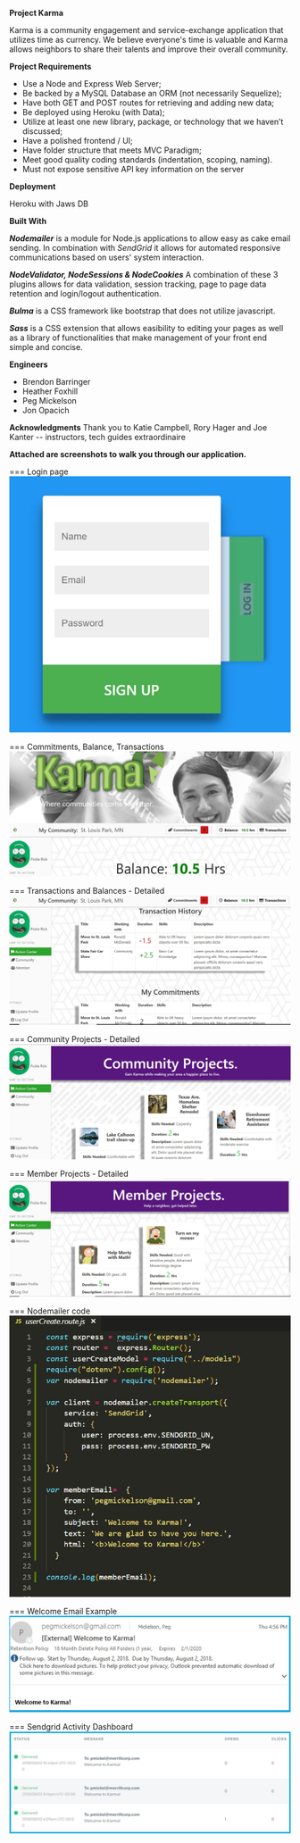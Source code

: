 **Project Karma**

Karma is a community engagement and service-exchange application that utilizes time as currency.  We believe everyone's time is valuable and Karma allows neighbors to share their talents and improve their overall community.

**Project Requirements**

- Use a Node and Express Web Server;
- Be backed by a MySQL Database an ORM (not necessarily Sequelize);
- Have both GET and POST routes for retrieving and adding new data;
- Be deployed using Heroku (with Data);
- Utilize at least one new library, package, or technology that we haven’t discussed;
- Have a polished frontend / UI;
- Have folder structure that meets MVC Paradigm;
- Meet good quality coding standards (indentation, scoping, naming).
- Must not expose sensitive API key information on the server

**Deployment**

Heroku with Jaws DB

**Built With**

***Nodemailer*** is a module for Node.js applications to allow easy as cake email sending. In combination with *SendGrid* it allows for automated responsive communications based on users' system interaction.

***NodeValidator, NodeSessions & NodeCookies***
A combination of these 3 plugins allows for data validation, session tracking, page to page data retention and login/logout authentication.

***Bulma*** is a CSS framework like bootstrap that does not utilize javascript.

***Sass*** is a CSS extension that allows easibility to editing your pages as well as a library of functionalities that make management of your front end simple and concise.

**Engineers**

- Brendon Barringer
- Heather Foxhill
- Peg Mickelson
- Jon Opacich

**Acknowledgments**
Thank you to Katie Campbell, Rory Hager and Joe Kanter  -- instructors, tech guides extraordinaire

**Attached are screenshots to walk you through our application.**

=== Login page ![Login screen](https://github.com/HRFoxhill/Project2/blob/master/Screenshot1.JPG)


===  Commitments, Balance, Transactions ![Commitments, Balance, Transactions](https://github.com/HRFoxhill/Project2/blob/master/Screenshot2.JPG)


===  Transactions and Balances - Detailed ![Transactions and Balances - Detailed](https://github.com/HRFoxhill/Project2/blob/master/Screenshot3.JPG)


===  Community Projects - Detailed![Community Projects - Detailed](https://github.com/HRFoxhill/Project2/blob/master/Screenshot4.JPG)


===  Member Projects - Detailed![Member Projects - Detailed](https://github.com/HRFoxhill/Project2/blob/master/Screenshot5.JPG)


===  Nodemailer code![Nodemailer](https://github.com/HRFoxhill/Project2/blob/master/Screenshot6.JPG)


===  Welcome Email Example![Welcome Email](https://github.com/HRFoxhill/Project2/blob/master/Screenshot7.JPG)


===  Sendgrid Activity Dashboard![Sendgrid](https://github.com/HRFoxhill/Project2/blob/master/Screenshot8.JPG)

